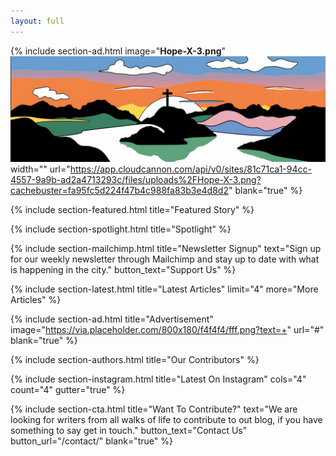 ```yaml
---
layout: full
---
```

{% include section-ad.html image="<strong>Hope-X-3.png</strong>"<img src="/uploads/Hope-X-3.png"> width="" url="https://app.cloudcannon.com/api/v0/sites/81c71ca1-94cc-4557-9a9b-ad2a4713293c/files/uploads%2FHope-X-3.png?cachebuster=fa95fc5d224f47b4c988fa83b3e4d8d2" blank="true" %}

{% include section-featured.html title="Featured Story" %}

{% include section-spotlight.html title="Spotlight" %}

{% include section-mailchimp.html title="Newsletter Signup" text="Sign up for our weekly newsletter through Mailchimp and stay up to date with what is happening in the city." button_text="Support Us" %}

{% include section-latest.html title="Latest Articles" limit="4" more="More Articles" %}

{% include section-ad.html title="Advertisement" image="https://via.placeholder.com/800x180/f4f4f4/fff.png?text=+" url="#" blank="true" %}

{% include section-authors.html title="Our Contributors" %}

{% include section-instagram.html title="Latest On Instagram" cols="4" count="4" gutter="true" %}

{% include section-cta.html title="Want To Contribute?" text="We are looking for writers from all walks of life to contribute to out blog, if you have something to say get in touch." button_text="Contact Us" button_url="/contact/" blank="true" %}
